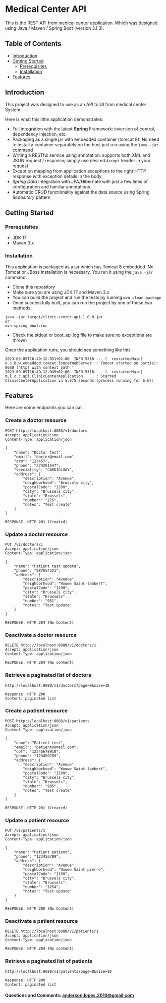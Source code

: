 # Medical Center API

This is the REST API from medical center application. Which was designed using Java / Maven / Spring Boot (version
3.1.3).

## Table of Contents

- [Introduction](#introduction)
- [Getting Started](#getting-started)
    - [Prerequisites](#prerequisites)
    - [Installation](#installation)
- [Features](#features)

## Introduction

This project was designed to use as an API to UI from medical center System

Here is what this little application demonstrates:

* Full integration with the latest **Spring** Framework: inversion of control, dependency injection, etc.
* Packaging as a single jar with embedded container (tomcat 8): No need to install a container separately on the host
  just run using the ``java -jar`` command
* Writing a RESTful service using annotation: supports both XML and JSON request / response; simply use
  desired ``Accept`` header in your request
* Exception mapping from application exceptions to the right HTTP response with exception details in the body
* *Spring Data* Integration with JPA/Hibernate with just a few lines of configuration and familiar annotations.
* Automatic CRUD functionality against the data source using Spring *Repository* pattern

## Getting Started

### Prerequisites

* JDK 17
* Maven 3.x

### Installation

This application is packaged as a jar which has Tomcat 8 embedded. No Tomcat or JBoss installation is necessary. You run
it using the ```java -jar``` command.

* Clone this repository
* Make sure you are using JDK 17 and Maven 3.x
* You can build the project and run the tests by running ```mvn clean package```
* Once successfully built, you can run the project by one of these two methods:

```
java -jar target/clinic-center-api-1.0.0.jar
or
mvn spring-boot:run
```

* Check the stdout or boot_api.log file to make sure no exceptions are thrown

Once the application runs, you should see something like this

```
2023-09-09T16:49:12.931+02:00  INFO 5318 --- [  restartedMain] o.s.b.w.embedded.tomcat.TomcatWebServer  : Tomcat started on port(s): 8080 (http) with context path ''
2023-09-09T16:49:12.945+02:00  INFO 5318 --- [  restartedMain] m.l.c.c.api.ClinicCenterApplication      : Started ClinicCenterApplication in 5.975 seconds (process running for 6.67)
```

## Features

Here are some endpoints you can call:

### Create a doctor resource

```
POST http://localhost:8080/v1/doctors
Accept: application/json
Content-Type: application/json

{
    "name": "Doctor test",
    "email": "doctor@email.com",
    "crm": "123457",
    "phone": "274201547",
    "speciality": "CARDIOLOGY",
    "address": {
        "description": "Avenue",
        "neighborhood": "Brussels city",
        "postalCode": "1200",
        "city": "Brussels city",
        "state": "Brussels",
        "number": "275",
        "notes": "Test create"
    }
}

RESPONSE: HTTP 201 (Created)
```

### Update a doctor resource

```
PUT /v1/doctors/1
Accept: application/json
Content-Type: application/json

{
    "name": "Patient test update",
    "phone": "987654321",
    "address": {
        "description": "Avenue",
        "neighborhood": "Wouwe Saint-lambert",
        "postalCode": "1200",
        "city": "Brussels city",
        "state": "Brussels",
        "number": "951",
        "notes": "Test update"
    }
}

RESPONSE: HTTP 204 (No Content)
```

### Deactivate a doctor resource

```
DELETE http://localhost:8080/v1/doctors/1
Accept: application/json
Content-Type: application/json

RESPONSE: HTTP 204 (No content)
```

### Retrieve a paginated list of doctors

```
http://localhost:8080/v1/doctors?page=0&size=10

Response: HTTP 200
Content: paginated list 
```

### Create a patient resource

```
POST http://localhost:8080/v1/patients
Accept: application/json
Content-Type: application/json

{
    "name": "Patient test",
    "email": "patient@email.com",
    "cpf": "12345678910",
    "phone": "123456789",
    "address": {
        "description": "Avenue",
        "neighborhood": "Wouwe Saint-lambert",
        "postalCode": "1200",
        "city": "Brussels city",
        "state": "Brussels",
        "number": "985",
        "notes": "Test create"
    }
}

RESPONSE: HTTP 201 (Created)
```

### Update a patient resource

```
PUT /v1/patients/1
Accept: application/json
Content-Type: application/json

{
    "name": "Patient patient",
    "phone": "123456789",
    "address": {
        "description": "Avenue",
        "neighborhood": "Wouwe Saint-pierre",
        "postalCode": "1100",
        "city": "Brussels city",
        "state": "Brussels",
        "number": "3254",
        "notes": "Test update"
    }
}

RESPONSE: HTTP 200 (No Content)
```

### Deactivate a patient resource

```
DELETE http://localhost:8080/v1/patients/1
Accept: application/json
Content-Type: application/json

RESPONSE: HTTP 204 (No content)
```

### Retrieve a paginated list of patients

```
http://localhost:8080/v1/patients?page=0&size=10

Response: HTTP 200
Content: paginated list 
```

#### Questions and Comments: anderson.lopes.2010@gmail.com